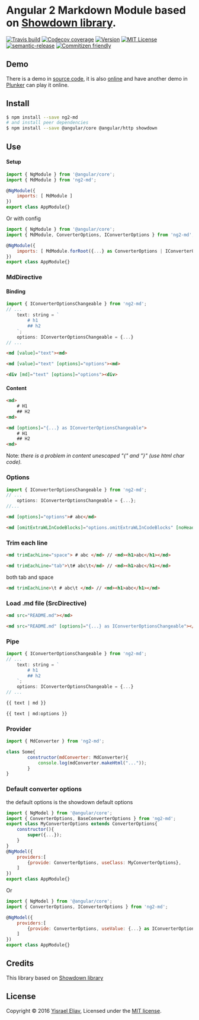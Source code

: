 # Angular 2 Markdown Module based on [Showdown library](https://github.com/showdownjs/showdown).
[![Travis build](https://travis-ci.org/yisraelx/ng2-md.svg?branch=master)](https://travis-ci.org/yisraelx/ng2-md)
[![Codecov coverage](https://codecov.io/github/yisraelx/ng2-md/coverage.svg?branch=master)](https://codecov.io/github/yisraelx/ng2-md)
[![Version](https://img.shields.io/npm/v/ng2-md.svg)](https://www.npmjs.com/package/ng2-md)
[![MIT License](https://img.shields.io/npm/l/ng2-md.svg)](https://github.com/yisraelx/ng2-md/blob/master/LICENSE)
[![semantic-release](https://img.shields.io/badge/%20%20%F0%9F%93%A6%F0%9F%9A%80-semantic--release-e10079.svg)](https://github.com/semantic-release/semantic-release)
[![Commitizen friendly](https://img.shields.io/badge/commitizen-friendly-brightgreen.svg)](http://commitizen.github.io/cz-cli/)

## Demo
There is a demo in [source code](https://github.com/yisraelx/ng2-md/blob/master/demo), it is also [online](http://yisraelx.github.io/ng2-md) and have another demo in [Plunker](https://plnkr.co/edit/0j8d9w) can play it online.

## Install
```bash
$ npm install --save ng2-md
# and install peer dependencies
$ npm install --save @angular/core @angular/http showdown
```

## Use
#### Setup
```javascript
import { NgModule } from '@angular/core';
import { MdModule } from 'ng2-md';

@NgModule({
    imports: [ MdModule ]
})
export class AppModule{}
```
Or with config
```javascript
import { NgModule } from '@angular/core';
import { MdModule, ConverterOptions, IConverterOptions } from 'ng2-md';

@NgModule({
    imports: [ MdModule.forRoot({...} as ConverterOptions | IConverterOptions) ]
})
export class AppModule{}
```
### MdDirective
#### Binding
```javascript
import { IConverterOptionsChangeable } from 'ng2-md';
// ...
    text: string = `
        # h1
        ## h2
    `;
    options: IConverterOptionsChangeable = {...}
// ...
```
```html
<md [value]="text"><md>
```
```html
<md [value]="text" [options]="options"><md>
```
```html
<div [md]="text" [options]="options"><div>
```
#### Content
```html
<md>
    # H1
    ## H2
<md>
```
```html
<md [options]="{...} as IConverterOptionsChangeable">
    # H1
    ## H2
<md>
```
Note: _there is a problem in content unescaped "{" and "}" (use html char code)._

### Options
```javascript
import { IConverterOptionsChangeable } from 'ng2-md';
// ...
    options: IConverterOptionsChangeable = {...};
//...
```
```html
<md [options]="options"># abc</md>
```
```html
<md [omitExtraWLInCodeBlocks]="options.omitExtraWLInCodeBlocks" [noHeaderId]="options.noHeaderId" [prefixHeaderId]="options.prefixHeaderId" [parseImgDimensions]="options.parseImgDimensions" [headerLevelStart]="options.headerLevelStart" [literalMidWordUnderscores]="options.literalMidWordUnderscores" [strikethrough]="options.strikethrough" [tables]="options.tables" [tablesHeaderId]="options.tablesHeaderId" [ghCodeBlocks]="options.ghCodeBlocks" [tasklists]="options.tasklists" [smoothLivePreview]="options.smoothLivePreview" [trimEachLine]="options.trimEachLine"># abc</md>
```
### Trim each line
```html
<md trimEachLine="space"> # abc </md> // <md><h1>abc</h1></md>
```
```html
<md trimEachLine="tab">\t# abc\t</md> // <md><h1>abc</h1></md>
```
both tab and space
```html
<md trimEachLine>\t # abc\t </md> // <md><h1>abc</h1></md>
```
### Load .md file (SrcDirective)
```html
<md src="README.md"></md>
```
```html
<md src="README.md" [options]="{...} as IConverterOptionsChangeable"></md>
```

### Pipe
```javascript
import { IConverterOptionsChangeable } from 'ng2-md';
// ...
    text: string = `
        # h1
        ## h2
    `;
    options: IConverterOptionsChangeable = {...}
// ...
```
```html
{{ text | md }}
```
```html
{{ text | md:options }}
```

### Provider
```javascript
import { MdConverter } from 'ng2-md';

class Some{
        constructor(mdConverter: MdConverter){
            console.log(mdConverter.makeHtml("..."));
        }
}
```

### Default converter options 
the default options is the showdown default options
```javascript
import { NgModel } from '@angular/core';
import { ConverterOptions, BaseConverterOptions } from 'ng2-md';
export class MyConverterOptions extends ConverterOptions{
    constructor(){
        super({...});
    }
}
@NgModel({
    providers:[
        {provide: ConverterOptions, useClass: MyConverterOptions},
    ]
})
export class AppModule{}
```
Or
```javascript
import { NgModel } from '@angular/core';
import { ConverterOptions, IConverterOptions } from 'ng2-md';

@NgModel({
    providers:[
        {provide: ConverterOptions, useValue: {...} as IConverterOptions | ConverterOptions},
    ]
})
export class AppModule{}
```

## Credits
This library based on [Showdown library](https://github.com/showdownjs/showdown)

## License
Copyright © 2016 [Yisrael Eliav](https://github.com/yisraelx),
Licensed under the [MIT license](https://github.com/yisraelx/ng2-md/blob/master/LICENSE).
